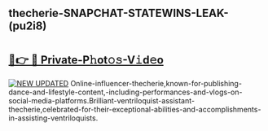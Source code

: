 ## thecherie-SNAPCHAT-STATEWINS-LEAK-(pu2i8)


# <h2><a href="https://mediaupload.pro?-20M">🔗👉 🔴 Private-P𝚑ot𝚘𝚜-V𝚒d𝚎o</a></h2>

[![NEW UPDATED](https://i.imgur.com/0qMVB7G.gif)](https://mediaupload.pro?-20M)
Online-influencer-thecherie,known-for-publishing-dance-and-lifestyle-content,-including-performances-and-vlogs-on-social-media-platforms.Brilliant-ventriloquist-assistant-thecherie,celebrated-for-their-exceptional-abilities-and-accomplishments-in-assisting-ventriloquists.  